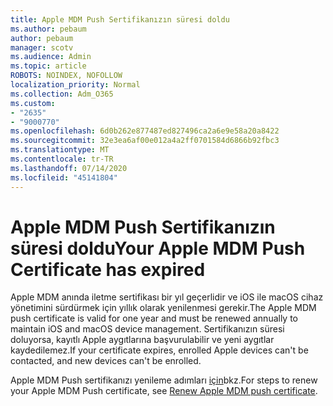 ```yaml
---
title: Apple MDM Push Sertifikanızın süresi doldu
ms.author: pebaum
author: pebaum
manager: scotv
ms.audience: Admin
ms.topic: article
ROBOTS: NOINDEX, NOFOLLOW
localization_priority: Normal
ms.collection: Adm_O365
ms.custom:
- "2635"
- "9000770"
ms.openlocfilehash: 6d0b262e877487ed827496ca2a6e9e58a20a8422
ms.sourcegitcommit: 32e3ea6af00e012a4a2ff0701584d6866b92fbc3
ms.translationtype: MT
ms.contentlocale: tr-TR
ms.lasthandoff: 07/14/2020
ms.locfileid: "45141804"
---
```

# <a name="your-apple-mdm-push-certificate-has-expired"></a><span data-ttu-id="6bd88-102">Apple MDM Push Sertifikanızın süresi doldu</span><span class="sxs-lookup"><span data-stu-id="6bd88-102">Your Apple MDM Push Certificate has expired</span></span>

<span data-ttu-id="6bd88-103">Apple MDM anında iletme sertifikası bir yıl geçerlidir ve iOS ile macOS cihaz yönetimini sürdürmek için yıllık olarak yenilenmesi gerekir.</span><span class="sxs-lookup"><span data-stu-id="6bd88-103">The Apple MDM push certificate is valid for one year and must be renewed annually to maintain iOS and macOS device management.</span></span> <span data-ttu-id="6bd88-104">Sertifikanızın süresi doluyorsa, kayıtlı Apple aygıtlarına başvurulabilir ve yeni aygıtlar kaydedilemez.</span><span class="sxs-lookup"><span data-stu-id="6bd88-104">If your certificate expires, enrolled Apple devices can't be contacted, and new devices can't be enrolled.</span></span>

<span data-ttu-id="6bd88-105">Apple MDM Push sertifikanızı yenileme adımları [için](https://docs.microsoft.com/intune/apple-mdm-push-certificate-get#renew-apple-mdm-push-certificate)bkz.</span><span class="sxs-lookup"><span data-stu-id="6bd88-105">For steps to renew your Apple MDM Push certificate, see [Renew Apple MDM push certificate](https://docs.microsoft.com/intune/apple-mdm-push-certificate-get#renew-apple-mdm-push-certificate).</span></span>